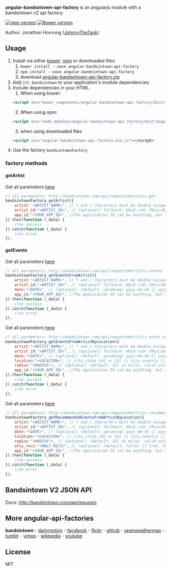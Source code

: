 **angular-bandsintown-api-factory** is an angularjs module with a bandsintown v2 api factory.

[![npm version](https://badge.fury.io/js/angular-bandsintown-api-factory.png)](https://badge.fury.io/js/angular-bandsintown-api-factory)
[![Bower version](https://badge.fury.io/bo/angular-bandsintown-api-factory.png)](https://badge.fury.io/bo/angular-bandsintown-api-factory)

Author: Jonathan Hornung ([JohnnyTheTank](https://github.com/JohnnyTheTank))

## Usage
1. Install via either [bower](http://bower.io/), [npm](https://www.npmjs.com/) or downloaded files:
    1. `bower install --save angular-bandsintown-api-factory`
    2. `npm install --save angular-bandsintown-api-factory`
    3. download [angular-bandsintown-api-factory.zip](https://github.com/JohnnyTheTank/angular-bandsintown-api-factory/zipball/master)
2. Add `jtt_bandsintown` to your application's module dependencies.
3. Include dependencies in your HTML.
    1. When using bower:
    ```html
    <script src="bower_components/angular-bandsintown-api-factory/dist/angular-bandsintown-api-factory.min.js"></script>
    ```
    2. When using npm:
    ```html
    <script src="node_modules/angular-bandsintown-api-factory/dist/angular-bandsintown-api-factory.min.js"></script>
    ```
    3. when using downloaded files
    ```html
    <script src="angular-bandsintown-api-factory.min.js"></script>
    ```
4. Use the factory `bandsintownFactory`


### factory methods

#### getArtist
Get all parameters [here](http://bandsintown.com/api/requests#artists-get)
```js
// all parameters: http://bandsintown.com/api/requests#artists-get
bandsintownFactory.getArtist({
    artist:"<ARTIST_NAME>", // ? and / characters must be double escaped. Artists such as "AC/DC" will end up as "AC%252FDC"
    artist_id:"<ARTIST_ID>", // (optional) fallback: mbid_<id> (MusicBrainz ID), fbid_<id> (Facebook Page ID)
    app_id:"<YOUR_APP_ID>", //The application ID can be anything, but should be a word that describes your application or company.
}).then(function (_data) {
    //on success
}).catch(function (_data) {
    //on error
});
```

#### getEvents
Get all parameters [here](http://bandsintown.com/api/requests#artists-events)
```js
// all parameters: http://bandsintown.com/api/requests#artists-events
bandsintownFactory.getEventsFromArtist({
    artist:"<ARTIST_NAME>", // ? and / characters must be double escaped. Artists such as "AC/DC" will end up as "AC%252FDC"
    artist_id:"<ARTIST_ID>", // (optional) fallback: mbid_<id> (MusicBrainz ID), fbid_<id> (Facebook Page ID)
    date:"<DATE>", // (optional) (default: upcoming) yyyy-mm-dd || yyyy-mm-dd,yyyy-mm-dd (inclusive range) || upcoming || all
    app_id:"<YOUR_APP_ID>", //The application ID can be anything, but should be a word that describes your application or company.
}).then(function (_data) {
    //on success
}).catch(function (_data) {
    //on error
});
```

Get all parameters [here](http://bandsintown.com/api/requests#artists-event-search)
```js
// all parameters: http://bandsintown.com/api/requests#artists-event-search
bandsintownFactory.getEventsFromArtistByLocation({
    artist:"<ARTIST_NAME>", // ? and / characters must be double escaped. Artists such as "AC/DC" will end up as "AC%252FDC"
    artist_id:"<ARTIST_ID>", // (optional) fallback: mbid_<id> (MusicBrainz ID), fbid_<id> (Facebook Page ID)
    date:"<DATE>", // (optional) (default: upcoming) yyyy-mm-dd || yyyy-mm-dd,yyyy-mm-dd (inclusive range) || upcoming || all
    location:"<LOCATION>", // city,state (US or CA) || city,country || lat,lon || ip address
    radius:"<RADIUS">, // (optional) (default: 25) in miles. valid values: 0-150
    app_id:"<YOUR_APP_ID>", //The application ID can be anything, but should be a word that describes your application or company.
}).then(function (_data) {
    //on success
}).catch(function (_data) {
    //on error
});
```

Get all parameters [here](http://bandsintown.com/api/requests#artists-recommended-events)
```js
// all parameters: http://bandsintown.com/api/requests#artists-recommended-events
bandsintownFactory.getRecommendedEventsFromArtistByLocation({
    artist:"<ARTIST_NAME>", // ? and / characters must be double escaped. Artists such as "AC/DC" will end up as "AC%252FDC"
    artist_id:"<ARTIST_ID>", // (optional) fallback: mbid_<id> (MusicBrainz ID), fbid_<id> (Facebook Page ID)
    date:"<DATE>", // (optional) (default: upcoming) yyyy-mm-dd || yyyy-mm-dd,yyyy-mm-dd (inclusive range) || upcoming || all
    location:"<LOCATION>", // city,state (US or CA) || city,country || lat,lon || ip address
    radius:"<RADIUS">, // (optional) (default: 25) in miles. valid values: 0-150
    only_recs:"<ONLY_RECS>", // (optional) (default: false) if true, the response will only include matching events for artists similar to the specified artist. if false, the response may also include matching events for the specified artist.
    app_id:"<YOUR_APP_ID>", //The application ID can be anything, but should be a word that describes your application or company.
}).then(function (_data) {
    //on success
}).catch(function (_data) {
    //on error
});
```

## Bandsintown V2 JSON API
Docs: http://bandsintown.com/api/requests

## More angular-api-factories
**bandsintown** - [dailymotion](https://github.com/JohnnyTheTank/angular-dailymotion-api-factory) - [facebook](https://github.com/JohnnyTheTank/angular-facebook-api-factory) - [flickr](https://github.com/JohnnyTheTank/angular-flickr-api-factory) - [github](https://github.com/JohnnyTheTank/angular-github-api-factory) - [openweathermap](https://github.com/JohnnyTheTank/angular-openweathermap-api-factory) - [tumblr](https://github.com/JohnnyTheTank/angular-tumblr-api-factory) - [vimeo](https://github.com/JohnnyTheTank/angular-vimeo-api-factory) - [wikipedia](https://github.com/JohnnyTheTank/angular-wikipedia-api-factory) - [youtube](https://github.com/JohnnyTheTank/angular-youtube-api-factory)

## License

MIT